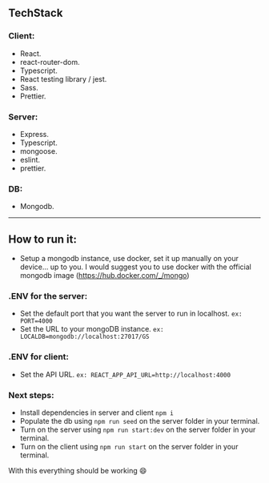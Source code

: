 ## TechStack

### Client:

- React.
- react-router-dom.
- Typescript.
- React testing library / jest.
- Sass.
- Prettier.

### Server:

- Express.
- Typescript.
- mongoose.
- eslint.
- prettier.

### DB:

- Mongodb.

---

## How to run it:

- Setup a mongodb instance, use docker, set it up manually on your device... up to you. I would suggest you to use docker with the official mongodb image (https://hub.docker.com/_/mongo)

### .ENV for the server:

- Set the default port that you want the server to run in localhost.
  `ex: PORT=4000`
- Set the URL to your mongoDB instance.
  `ex: LOCALDB=mongodb://localhost:27017/GS`

### .ENV for client:

- Set the API URL.
  `ex: REACT_APP_API_URL=http://localhost:4000`

### Next steps:
- Install dependencies in server and client `npm i`
- Populate the db using `npm run seed` on the server folder in your terminal.
- Turn on the server using `npm run start:dev` on the server folder in your terminal.
- Turn on the client using `npm run start` on the server folder in your terminal.

With this everything should be working 😄
